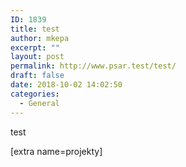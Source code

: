 ```yaml
---
ID: 1839
title: test
author: mkepa
excerpt: ""
layout: post
permalink: http://www.psar.test/test/
draft: false
date: 2018-10-02 14:02:50
categories:
  - General
---
```

test

[extra name=projekty]